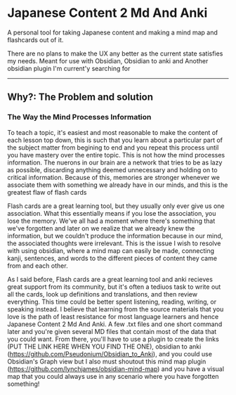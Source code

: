 # Japanese Content 2 Md And Anki
 A personal tool for taking Japanese content and making a mind map and flashcards out of it.

There are no plans to make the UX any better as the current state satisfies my needs.
Meant for use with Obsidian, Obsidian to anki and Another obsidian plugin I'm current'y searching for

______________________________________________________________________________________________

## Why?: The Problem and solution
### The Way the Mind Processes Information

To teach a topic, it's easiest and most reasonable to make the content of each lesson top down, this is such that you learn about a particular part of the subject matter from begining to end and you repeat this process until you have mastery over the entire topic. This is not how the mind processes information. The nuerons in our brain are a network that tries to be as lazy as possible, discarding anything deemed unnecessary and holding on to critical information. Because of this, memories are stronger whenever we associate them with something we already have in our minds, and this is the greatest flaw of flash cards

Flash cards are a great learning tool, but they usually only ever give us one association. What this essentially means if you lose the association, you lose the memory. We've all had a moment where there's something that we've forgotten and later on we realize that we already knew the information, but we couldn't produce the information because in our mind, the associated thoughts were irrelevant. This is the issue I wish to resolve with using obsidian, where a mind map can easily be made, connecting kanji, sentences, and words to the different pieces of content they came from and each other.

As I said before, Flash cards are a great learning tool and anki recieves great support from its community, but it's often a tediuos task to write out all the cards, look up definitions and translations, and then review everything. This time could be better spent listening, reading, writing, or speaking instead. I believe that learning from the source materials that you love is the path of least resistance for most language learners and hence Japanese Content 2 Md And Anki. A few .txt files and one short command later and you're given several MD files that contain most of the data that you could want. From there, you'll have to use a plugin to create the links (PUT THE LINK HERE WHEN YOU FIND THE ONE), obsidian to anki (https://github.com/Pseudonium/Obsidian_to_Anki), and you could use Obsidian's Graph view but I also must shoutout this mind map plugin (https://github.com/lynchjames/obsidian-mind-map) and you have a visual map that you could always use in any scenario where you have forgotten something!
